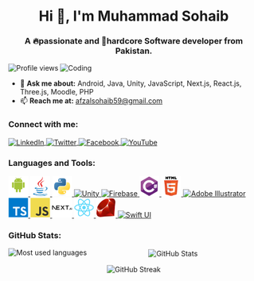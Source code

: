 <h1 align="center">Hi 👋, I'm Muhammad Sohaib</h1>
<h3 align="center">A 🔥passionate and 💪hardcore Software developer from Pakistan.</h3>
<img align="right" width="400" src="https://i.pinimg.com/originals/e4/26/70/e426702edf874b181aced1e2fa5c6cde.gif" alt="Coding">

<p align="left">
  <img src="https://komarev.com/ghpvc/?username=msohaib-maker&label=Profile%20views&color=0e75b6&style=flat" alt="Profile views" />
</p>

- 💬 **Ask me about:** Android, Java, Unity, JavaScript, Next.js, React.js, Three.js, Moodle, PHP
- 📫 **Reach me at:** [afzalsohaib59@gmail.com](mailto:afzalsohaib59@gmail.com)

<h3 align="left">Connect with me:</h3>
<p align="left">
  <a href="https://linkedin.com/in/sohaib-amir-8bba7a230/" target="blank">
    <img align="center" src="https://raw.githubusercontent.com/rahuldkjain/github-profile-readme-generator/master/src/images/icons/Social/linked-in-alt.svg" alt="LinkedIn" height="30" width="40" />
  </a>
  <a href="https://x.com/Sohaib844590610" target="blank">
    <img align="center" src="https://upload.wikimedia.org/wikipedia/commons/thumb/6/6f/Logo_of_Twitter.svg/1280px-Logo_of_Twitter.svg.png" alt="Twitter" height="30" width="40" />
  </a>
  <a href="https://www.facebook.com/sohaib.amir.946" target="blank">
    <img align="center" src="https://upload.wikimedia.org/wikipedia/commons/5/51/Facebook_f_logo_%282019%29.svg" alt="Facebook" height="30" width="40" />
  </a>
  <a href="https://www.youtube.com/@GameXRants22" target="blank">
    <img align="center" src="https://upload.wikimedia.org/wikipedia/commons/4/42/YouTube_icon_%282013-2017%29.png" alt="YouTube" height="30" width="40" />
  </a>
</p>

<h3 align="left">Languages and Tools:</h3>
<p align="left">
  <!-- Existing tools and languages -->
  <a href="https://developer.android.com" target="_blank" rel="noreferrer">
    <img src="https://raw.githubusercontent.com/devicons/devicon/master/icons/android/android-original-wordmark.svg" alt="Android" width="40" height="40" />
  </a>
  <a href="https://www.java.com" target="_blank" rel="noreferrer">
    <img src="https://raw.githubusercontent.com/devicons/devicon/master/icons/java/java-original.svg" alt="Java" width="40" height="40" />
  </a>
  <a href="https://www.python.org" target="_blank" rel="noreferrer">
    <img src="https://raw.githubusercontent.com/devicons/devicon/master/icons/python/python-original.svg" alt="Python" width="40" height="40" />
  </a>
  <a href="https://unity.com/" target="_blank" rel="noreferrer">
    <img src="https://www.vectorlogo.zone/logos/unity3d/unity3d-icon.svg" alt="Unity" width="40" height="40" />
  </a>
  <a href="https://firebase.google.com/" target="_blank" rel="noreferrer">
    <img src="https://www.vectorlogo.zone/logos/firebase/firebase-icon.svg" alt="Firebase" width="40" height="40" />
  </a>
  <a href="https://www.w3schools.com/cs/" target="_blank" rel="noreferrer">
    <img src="https://raw.githubusercontent.com/devicons/devicon/master/icons/csharp/csharp-original.svg" alt="C#" width="40" height="40" />
  </a>
  <a href="https://www.w3.org/html/" target="_blank" rel="noreferrer">
    <img src="https://raw.githubusercontent.com/devicons/devicon/master/icons/html5/html5-original-wordmark.svg" alt="HTML5" width="40" height="40" />
  </a>
  <a href="https://www.adobe.com/in/products/illustrator.html" target="_blank" rel="noreferrer">
    <img src="https://www.vectorlogo.zone/logos/adobe_illustrator/adobe_illustrator-icon.svg" alt="Adobe Illustrator" width="40" height="40" />
  </a>
  <!-- New tools and languages -->
  <a href="https://www.typescriptlang.org/" target="_blank" rel="noreferrer">
    <img src="https://raw.githubusercontent.com/devicons/devicon/master/icons/typescript/typescript-original.svg" alt="TypeScript" width="40" height="40" />
  </a>
  <a href="https://developer.mozilla.org/en-US/docs/Web/JavaScript" target="_blank" rel="noreferrer">
    <img src="https://raw.githubusercontent.com/devicons/devicon/master/icons/javascript/javascript-original.svg" alt="JavaScript" width="40" height="40" />
  </a>
  <a href="https://nextjs.org/" target="_blank" rel="noreferrer">
    <img src="https://raw.githubusercontent.com/devicons/devicon/master/icons/nextjs/nextjs-original-wordmark.svg" alt="Next.js" width="40" height="40" />
  </a>
  <a href="https://reactjs.org/" target="_blank" rel="noreferrer">
    <img src="https://raw.githubusercontent.com/devicons/devicon/master/icons/react/react-original.svg" alt="React" width="40" height="40" />
  </a>
  <a href="https://www.ruby-lang.org/" target="_blank" rel="noreferrer">
    <img src="https://raw.githubusercontent.com/devicons/devicon/master/icons/ruby/ruby-original.svg" alt="Ruby" width="40" height="40" />
  </a>
  <a href="https://developer.apple.com/xcode/swiftui/" target="_blank" rel="noreferrer">
    <img src="https://upload.wikimedia.org/wikipedia/commons/9/9d/Swift_logo.svg" alt="Swift UI" width="40" height="40" />
  </a>
</p>

<h3 align="left">GitHub Stats:</h3>
<p align="left">
  <img align="left" src="https://github-readme-stats.vercel.app/api/top-langs?username=msohaib-maker&show_icons=true&locale=en&layout=compact&theme=dark" alt="Most used languages" />
</p>
<p align="center">
  <img align="center" src="https://github-readme-stats.vercel.app/api?username=msohaib-maker&show_icons=true&locale=en&theme=dark" alt="GitHub Stats" />
</p>
<p align="center">
  <img align="center" src="https://github-readme-streak-stats.herokuapp.com/?user=msohaib-maker&theme=dark" alt="GitHub Streak" />
</p>
